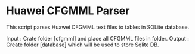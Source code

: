 # Huawei CFGMML Parser
This script parses Huawei CFGMML text files to tables in SQLite database.

Input : Crate folder [cfgmml] and place all CFGMML files in folder.
Output : Create folder [database] which will be used to store Sqlite DB.
